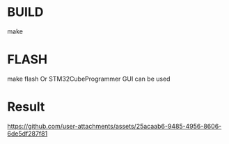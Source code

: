 # BUILD 
make

# FLASH
make flash
Or STM32CubeProgrammer GUI can be used

# Result
https://github.com/user-attachments/assets/25acaab6-9485-4956-8606-6de5df287f81
